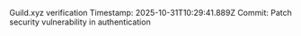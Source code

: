 Guild.xyz verification
Timestamp: 2025-10-31T10:29:41.889Z
Commit: Patch security vulnerability in authentication